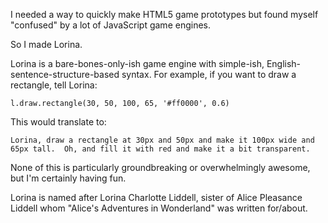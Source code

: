 I needed a way to quickly make HTML5 game prototypes but found myself "confused" by a lot of JavaScript game engines.

So I made Lorina.

Lorina is a bare-bones-only-ish game engine with simple-ish, English-sentence-structure-based syntax.  For example, if you want to draw a rectangle, tell Lorina:
    
    l.draw.rectangle(30, 50, 100, 65, '#ff0000', 0.6)
    
This would translate to:

    Lorina, draw a rectangle at 30px and 50px and make it 100px wide and 65px tall.  Oh, and fill it with red and make it a bit transparent.

None of this is particularly groundbreaking or overwhelmingly awesome, but I'm certainly having fun.

Lorina is named after Lorina Charlotte Liddell, sister of Alice Pleasance Liddell whom "Alice's Adventures in Wonderland" was written for/about.
